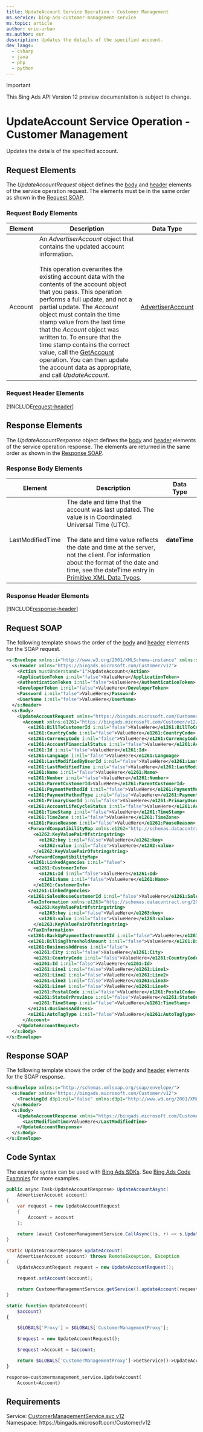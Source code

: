 ```yaml
---
title: UpdateAccount Service Operation - Customer Management
ms.service: bing-ads-customer-management-service
ms.topic: article
author: eric-urban
ms.author: eur
description: Updates the details of the specified account.
dev_langs: 
  - csharp
  - java
  - php
  - python
---
```

> [!IMPORTANT]
> This Bing Ads API Version 12 preview documentation is subject to change.

# UpdateAccount Service Operation - Customer Management
Updates the details of the specified account.

## <a name="request"></a>Request Elements
The *UpdateAccountRequest* object defines the [body](#request-body) and [header](#request-header) elements of the service operation request. The elements must be in the same order as shown in the [Request SOAP](#request-soap). 

### <a name="request-body"></a>Request Body Elements

|Element|Description|Data Type|
|-----------|---------------|-------------|
|<a name="account"></a>Account|An *AdvertiserAccount* object that contains the updated account information.<br /><br />This operation overwrites the existing account data with the contents of the account object that you pass. This operation performs a full update, and not a partial update. The *Account* object must contain the time stamp value from the last time that the *Account* object was written to. To ensure that the time stamp contains the correct value, call the [GetAccount](getaccount.md) operation. You can then update the account data as appropriate, and call *UpdateAccount*.|[AdvertiserAccount](advertiseraccount.md)|

### <a name="request-header"></a>Request Header Elements
[!INCLUDE[request-header](./includes/request-header.md)]

## <a name="response"></a>Response Elements
The *UpdateAccountResponse* object defines the [body](#response-body) and [header](#response-header) elements of the service operation response. The elements are returned in the same order as shown in the [Response SOAP](#response-soap).

### <a name="response-body"></a>Response Body Elements

|Element|Description|Data Type|
|-----------|---------------|-------------|
|<a name="lastmodifiedtime"></a>LastModifiedTime|The date and time that the account was last updated. The value is in Coordinated Universal Time (UTC).<br/><br/> The date and time value reflects the date and time at the server, not the client. For information about the format of the date and time, see the dateTime entry in [Primitive XML Data Types](https://go.microsoft.com/fwlink/?linkid=859198).|**dateTime**|

### <a name="response-header"></a>Response Header Elements
[!INCLUDE[response-header](./includes/response-header.md)]

## <a name="request-soap"></a>Request SOAP
The following template shows the order of the [body](#request-body) and [header](#request-header) elements for the SOAP request.

```xml
<s:Envelope xmlns:i="http://www.w3.org/2001/XMLSchema-instance" xmlns:s="http://schemas.xmlsoap.org/soap/envelope/">
  <s:Header xmlns="https://bingads.microsoft.com/Customer/v12">
    <Action mustUnderstand="1">UpdateAccount</Action>
    <ApplicationToken i:nil="false">ValueHere</ApplicationToken>
    <AuthenticationToken i:nil="false">ValueHere</AuthenticationToken>
    <DeveloperToken i:nil="false">ValueHere</DeveloperToken>
    <Password i:nil="false">ValueHere</Password>
    <UserName i:nil="false">ValueHere</UserName>
  </s:Header>
  <s:Body>
    <UpdateAccountRequest xmlns="https://bingads.microsoft.com/Customer/v12">
      <Account xmlns:e1261="https://bingads.microsoft.com/Customer/v12/Entities" i:nil="false">
        <e1261:BillToCustomerId i:nil="false">ValueHere</e1261:BillToCustomerId>
        <e1261:CountryCode i:nil="false">ValueHere</e1261:CountryCode>
        <e1261:CurrencyCode i:nil="false">ValueHere</e1261:CurrencyCode>
        <e1261:AccountFinancialStatus i:nil="false">ValueHere</e1261:AccountFinancialStatus>
        <e1261:Id i:nil="false">ValueHere</e1261:Id>
        <e1261:Language i:nil="false">ValueHere</e1261:Language>
        <e1261:LastModifiedByUserId i:nil="false">ValueHere</e1261:LastModifiedByUserId>
        <e1261:LastModifiedTime i:nil="false">ValueHere</e1261:LastModifiedTime>
        <e1261:Name i:nil="false">ValueHere</e1261:Name>
        <e1261:Number i:nil="false">ValueHere</e1261:Number>
        <e1261:ParentCustomerId>ValueHere</e1261:ParentCustomerId>
        <e1261:PaymentMethodId i:nil="false">ValueHere</e1261:PaymentMethodId>
        <e1261:PaymentMethodType i:nil="false">ValueHere</e1261:PaymentMethodType>
        <e1261:PrimaryUserId i:nil="false">ValueHere</e1261:PrimaryUserId>
        <e1261:AccountLifeCycleStatus i:nil="false">ValueHere</e1261:AccountLifeCycleStatus>
        <e1261:TimeStamp i:nil="false">ValueHere</e1261:TimeStamp>
        <e1261:TimeZone i:nil="false">ValueHere</e1261:TimeZone>
        <e1261:PauseReason i:nil="false">ValueHere</e1261:PauseReason>
        <ForwardCompatibilityMap xmlns:e1262="http://schemas.datacontract.org/2004/07/System.Collections.Generic" i:nil="false">
          <e1262:KeyValuePairOfstringstring>
            <e1262:key i:nil="false">ValueHere</e1262:key>
            <e1262:value i:nil="false">ValueHere</e1262:value>
          </e1262:KeyValuePairOfstringstring>
        </ForwardCompatibilityMap>
        <e1261:LinkedAgencies i:nil="false">
          <e1261:CustomerInfo>
            <e1261:Id i:nil="false">ValueHere</e1261:Id>
            <e1261:Name i:nil="false">ValueHere</e1261:Name>
          </e1261:CustomerInfo>
        </e1261:LinkedAgencies>
        <e1261:SalesHouseCustomerId i:nil="false">ValueHere</e1261:SalesHouseCustomerId>
        <TaxInformation xmlns:e1263="http://schemas.datacontract.org/2004/07/System.Collections.Generic" i:nil="false">
          <e1263:KeyValuePairOfstringstring>
            <e1263:key i:nil="false">ValueHere</e1263:key>
            <e1263:value i:nil="false">ValueHere</e1263:value>
          </e1263:KeyValuePairOfstringstring>
        </TaxInformation>
        <e1261:BackUpPaymentInstrumentId i:nil="false">ValueHere</e1261:BackUpPaymentInstrumentId>
        <e1261:BillingThresholdAmount i:nil="false">ValueHere</e1261:BillingThresholdAmount>
        <e1261:BusinessAddress i:nil="false">
          <e1261:City i:nil="false">ValueHere</e1261:City>
          <e1261:CountryCode i:nil="false">ValueHere</e1261:CountryCode>
          <e1261:Id i:nil="false">ValueHere</e1261:Id>
          <e1261:Line1 i:nil="false">ValueHere</e1261:Line1>
          <e1261:Line2 i:nil="false">ValueHere</e1261:Line2>
          <e1261:Line3 i:nil="false">ValueHere</e1261:Line3>
          <e1261:Line4 i:nil="false">ValueHere</e1261:Line4>
          <e1261:PostalCode i:nil="false">ValueHere</e1261:PostalCode>
          <e1261:StateOrProvince i:nil="false">ValueHere</e1261:StateOrProvince>
          <e1261:TimeStamp i:nil="false">ValueHere</e1261:TimeStamp>
        </e1261:BusinessAddress>
        <e1261:AutoTagType i:nil="false">ValueHere</e1261:AutoTagType>
      </Account>
    </UpdateAccountRequest>
  </s:Body>
</s:Envelope>
```

## <a name="response-soap"></a>Response SOAP
The following template shows the order of the [body](#response-body) and [header](#response-header) elements for the SOAP response.

```xml
<s:Envelope xmlns:s="http://schemas.xmlsoap.org/soap/envelope/">
  <s:Header xmlns="https://bingads.microsoft.com/Customer/v12">
    <TrackingId d3p1:nil="false" xmlns:d3p1="http://www.w3.org/2001/XMLSchema-instance">ValueHere</TrackingId>
  </s:Header>
  <s:Body>
    <UpdateAccountResponse xmlns="https://bingads.microsoft.com/Customer/v12">
      <LastModifiedTime>ValueHere</LastModifiedTime>
    </UpdateAccountResponse>
  </s:Body>
</s:Envelope>
```

## <a name="example"></a>Code Syntax
The example syntax can be used with [Bing Ads SDKs](../guides/client-libraries.md). See [Bing Ads Code Examples](../guides/code-examples.md) for more examples.
```csharp
public async Task<UpdateAccountResponse> UpdateAccountAsync(
	AdvertiserAccount account)
{
	var request = new UpdateAccountRequest
	{
		Account = account
	};

	return (await CustomerManagementService.CallAsync((s, r) => s.UpdateAccountAsync(r), request));
}
```
```java
static UpdateAccountResponse updateAccount(
	AdvertiserAccount account) throws RemoteException, Exception
{
	UpdateAccountRequest request = new UpdateAccountRequest();

	request.setAccount(account);

	return CustomerManagementService.getService().updateAccount(request);
}
```
```php
static function UpdateAccount(
	$account)
{

	$GLOBALS['Proxy'] = $GLOBALS['CustomerManagementProxy'];

	$request = new UpdateAccountRequest();

	$request->Account = $account;

	return $GLOBALS['CustomerManagementProxy']->GetService()->UpdateAccount($request);
}
```
```python
response=customermanagement_service.UpdateAccount(
	Account=Account)
```

## Requirements
Service: [CustomerManagementService.svc v12](https://clientcenter.api.bingads.microsoft.com/Api/CustomerManagement/v12/CustomerManagementService.svc)  
Namespace: https\://bingads.microsoft.com/Customer/v12  

